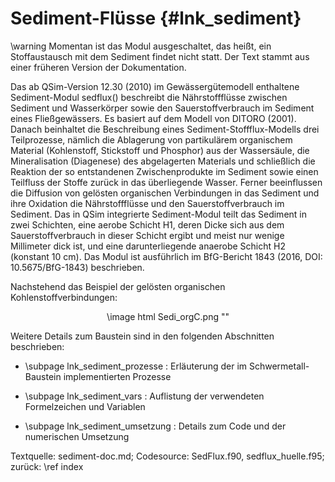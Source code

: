 Sediment-Flüsse {#lnk_sediment}
===============

\warning Momentan ist das Modul ausgeschaltet, das heißt, ein 
Stoffaustausch mit dem Sediment findet nicht statt. Der Text stammt aus einer 
früheren Version der Dokumentation.


Das ab QSim-Version 12.30 (2010) im Gewässergütemodell enthaltene Sediment-Modul 
sedflux() beschreibt die Nährstoffflüsse zwischen Sediment und Wasserkörper 
sowie den Sauerstoffverbrauch im Sediment eines Fließgewässers. Es basiert auf 
dem Modell von DITORO (2001). Danach beinhaltet die Beschreibung eines 
Sediment-Stoffflux-Modells drei Teilprozesse, nämlich die Ablagerung von 
partikulärem organischem Material (Kohlenstoff, Stickstoff und Phosphor) aus 
der Wassersäule, die Mineralisation (Diagenese) des abgelagerten Materials und 
schließlich die Reaktion der so entstandenen Zwischenprodukte im Sediment sowie 
einen Teilfluss der Stoffe zurück in das überliegende Wasser. Ferner 
beeinflussen die Diffusion von gelösten organischen Verbindungen in das 
Sediment und ihre Oxidation die Nährstoffflüsse und den Sauerstoffverbrauch im 
Sediment. Das in QSim integrierte Sediment-Modul teilt das Sediment in zwei 
Schichten, eine aerobe Schicht H1, deren Dicke sich aus dem Sauerstoffverbrauch 
in dieser Schicht ergibt und meist nur wenige Millimeter dick ist, und eine 
darunterliegende anaerobe Schicht H2 (konstant 10 cm). Das Modul ist ausführlich 
im BfG-Bericht 1843 (2016, DOI: 10.5675/BfG-1843) beschrieben.

Nachstehend das Beispiel der gelösten organischen 
Kohlenstoffverbindungen:

<center>
 \image html Sedi_orgC.png ""
</center>

Weitere Details zum Baustein sind in den folgenden Abschnitten beschrieben:

- \subpage lnk_sediment_prozesse : Erläuterung der im Schwermetall-Baustein 
implementierten Prozesse 

- \subpage lnk_sediment_vars : Auflistung der verwendeten Formelzeichen und Variablen 

- \subpage lnk_sediment_umsetzung : Details zum Code und der numerischen Umsetzung 


Textquelle: sediment-doc.md; Codesource: SedFlux.f90, sedflux_huelle.f95; 
zurück: \ref index 
